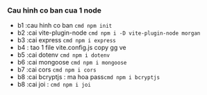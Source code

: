 ### Cau hinh co ban cua 1 node

- b1 :cau hinh co ban `cmd npm init `
- b2 :cai vite-plugin-node `cmd npm i -D vite-plugin-node morgan`
- b3 :cai express `cmd npm i express`
- b4 : tao 1 file vite.config.js copy gg ve
- b5 :cai dotenv `cmd npm i dotenv`
- b6 :cai mongoose `cmd npm i mongoose`
- b7 :cai cors `cmd npm i cors`
- b8 :cai bcryptjs : ma hoa pass`cmd npm i bcryptjs`
- b8 :cai joi : `cmd npm i joi`
